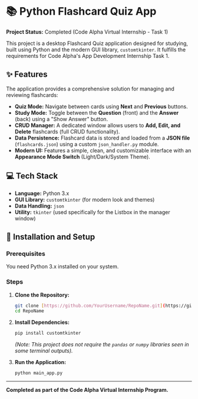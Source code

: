 # 📚 Python Flashcard Quiz App

**Project Status:** Completed (Code Alpha Virtual Internship - Task 1)

This project is a desktop Flashcard Quiz application designed for studying, built using Python and the modern GUI library, `customtkinter`. It fulfills the requirements for Code Alpha's App Development Internship Task 1.

## ✨ Features

The application provides a comprehensive solution for managing and reviewing flashcards:

* **Quiz Mode:** Navigate between cards using **Next** and **Previous** buttons.
* **Study Mode:** Toggle between the **Question** (front) and the **Answer** (back) using a "Show Answer" button.
* **CRUD Manager:** A dedicated window allows users to **Add, Edit, and Delete** flashcards (full CRUD functionality).
* **Data Persistence:** Flashcard data is stored and loaded from a **JSON file** (`flashcards.json`) using a custom `json_handler.py` module.
* **Modern UI:** Features a simple, clean, and customizable interface with an **Appearance Mode Switch** (Light/Dark/System Theme).

## 💻 Tech Stack

* **Language:** Python 3.x
* **GUI Library:** `customtkinter` (for modern look and themes)
* **Data Handling:** `json`
* **Utility:** `tkinter` (used specifically for the Listbox in the manager window)

## 🚀 Installation and Setup

### Prerequisites

You need Python 3.x installed on your system.

### Steps

1.  **Clone the Repository:**
    ```bash
    git clone [https://github.com/YourUsername/RepoName.git](https://github.com/YourUsername/RepoName.git)
    cd RepoName
    ```

2.  **Install Dependencies:**
    ```bash
    pip install customtkinter
    ```
    *(Note: This project does not require the `pandas` or `numpy` libraries seen in some terminal outputs).*

3.  **Run the Application:**
    ```bash
    python main_app.py
    ```

---
**Completed as part of the Code Alpha Virtual Internship Program.**
